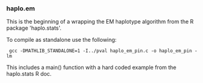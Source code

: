 ### haplo.em

This is the beginning of a wrapping the EM haplotype algorithm from the R package 'haplo.stats'.

To compile as standalone use the following:

     gcc -DMATHLIB_STANDALONE=1 -I../pval haplo_em_pin.c -o haplo_em_pin -lm

This includes a main() function with a hard coded example from the haplo.stats R doc.
